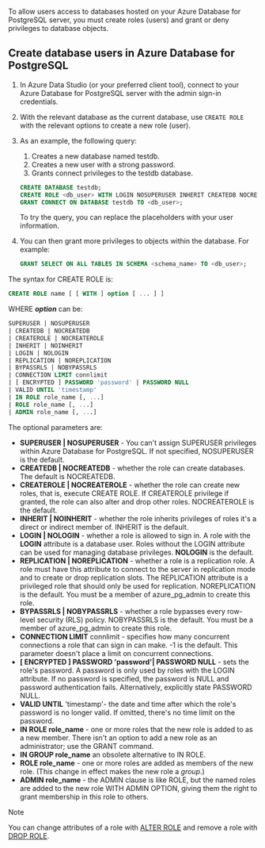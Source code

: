 To allow users access to databases hosted on your Azure Database for PostgreSQL server, you must create roles (users) and grant or deny privileges to database objects.

## Create database users in Azure Database for PostgreSQL

1. In Azure Data Studio (or your preferred client tool), connect to your Azure Database for PostgreSQL server with the admin sign-in credentials.
1. With the relevant database as the current database, use `CREATE ROLE` with the relevant options to create a new role (user).
1. As an example, the following query:
    1. Creates a new database named testdb.
    1. Creates a new user with a strong password.
    1. Grants connect privileges to the testdb database.

    ```sql
    CREATE DATABASE testdb;
    CREATE ROLE <db_user> WITH LOGIN NOSUPERUSER INHERIT CREATEDB NOCREATEROLE NOREPLICATION PASSWORD '<StrongPassword!>';
    GRANT CONNECT ON DATABASE testdb TO <db_user>;
    ```

    To try the query, you can replace the placeholders with your user information.

1. You can then grant more privileges to objects within the database. For example:

    ```sql
    GRANT SELECT ON ALL TABLES IN SCHEMA <schema_name> TO <db_user>;
    ```

The syntax for CREATE ROLE is:

```sql
CREATE ROLE name [ [ WITH ] option [ ... ] ]
```

WHERE ***option*** can be:

```sql
SUPERUSER | NOSUPERUSER
| CREATEDB | NOCREATEDB
| CREATEROLE | NOCREATEROLE
| INHERIT | NOINHERIT
| LOGIN | NOLOGIN
| REPLICATION | NOREPLICATION
| BYPASSRLS | NOBYPASSRLS
| CONNECTION LIMIT connlimit
| [ ENCRYPTED ] PASSWORD 'password' | PASSWORD NULL
| VALID UNTIL 'timestamp'
| IN ROLE role_name [, ...]
| ROLE role_name [, ...]
| ADMIN role_name [, ...]
```

The optional parameters are:

- **SUPERUSER | NOSUPERUSER** - You can't assign SUPERUSER privileges within Azure Database for PostgreSQL. If not specified, NOSUPERUSER is the default.
- **CREATEDB | NOCREATEDB** - whether the role can create databases. The default is NOCREATEDB.
- **CREATEROLE | NOCREATEROLE** - whether the role can create new roles, that is, execute CREATE ROLE. If CREATEROLE privilege if granted, the role can also alter and drop other roles. NOCREATEROLE is the default.
- **INHERIT | NOINHERIT** - whether the role inherits privileges of roles it's a direct or indirect member of. INHERIT is the default.
- **LOGIN | NOLOGIN** - whether a role is allowed to sign in. A role with the **LOGIN** attribute is a database user. Roles without the LOGIN attribute can be used for managing database privileges. **NOLOGIN** is the default.
- **REPLICATION | NOREPLICATION** - whether a role is a replication role. A role must have this attribute to connect to the server in replication mode and to create or drop replication slots. The REPLICATION attribute is a privileged role that should only be used for replication. NOREPLICATION is the default. You must be a member of azure_pg_admin to create this role.
- **BYPASSRLS | NOBYPASSRLS** - whether a role bypasses every row-level security (RLS) policy. NOBYPASSRLS is the default. You must be a member of azure_pg_admin to create this role.
- **CONNECTION LIMIT** connlimit - specifies how many concurrent connections a role that can sign in can make. -1 is the default. This parameter doesn't place a limit on concurrent connections.
- **[ ENCRYPTED ] PASSWORD 'password'| PASSWORD NULL** - sets the role's password. A password is only used by roles with the LOGIN attribute. If no password is specified, the password is NULL and password authentication fails. Alternatively, explicitly state PASSWORD NULL.
- **VALID UNTIL** 'timestamp'- the date and time after which the role's password is no longer valid. If omitted, there's no time limit on the password.
- **IN ROLE role_name** - one or more roles that the new role is added to as a new member. There isn't an option to add a new role as an administrator; use the GRANT command.
- **IN GROUP role_name** an obsolete alternative to IN ROLE.
- **ROLE role_name** - one or more roles are added as members of the new role. (This change in effect makes the new role a *group*.)
- **ADMIN role_name** - the ADMIN clause is like ROLE, but the named roles are added to the new role WITH ADMIN OPTION, giving them the right to grant membership in this role to others.

> [!NOTE]
> You can change attributes of a role with [ALTER ROLE](https://www.postgresql.org/docs/current/sql-alterrole.html) and remove a role with [DROP ROLE](https://www.postgresql.org/docs/current/sql-droprole.html).
